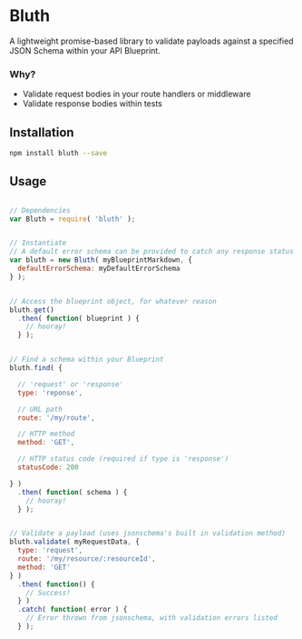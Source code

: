 # Bluth

A lightweight promise-based library to validate payloads against a specified JSON Schema within your API Blueprint.

### Why?

* Validate request bodies in your route handlers or middleware
* Validate response bodies within tests

## Installation

```sh
npm install bluth --save
```

## Usage

```javascript

// Dependencies
var Bluth = require( 'bluth' );


// Instantiate
// A default error schema can be provided to catch any response status codes that aren't listed in the Blueprint
var bluth = new Bluth( myBlueprintMarkdown, {
  defaultErrorSchema: myDefaultErrorSchema
} );


// Access the blueprint object, for whatever reason
bluth.get()
  .then( function( blueprint ) {
    // hooray!
  } );


// Find a schema within your Blueprint
bluth.find( {

  // 'request' or 'response'
  type: 'reponse',

  // URL path
  route: '/my/route',

  // HTTP method
  method: 'GET',

  // HTTP status code (required if type is 'response')
  statusCode: 200

} )
  .then( function( schema ) {
    // hooray!
  } );


// Validate a payload (uses jsonschema's built in validation method)
bluth.validate( myRequestData, {
  type: 'request',
  route: '/my/resource/:resourceId',
  method: 'GET'
} )
  .then( function() {
    // Success!
  } )
  .catch( function( error ) {
    // Error thrown from jsonschema, with validation errors listed
  } );

```
